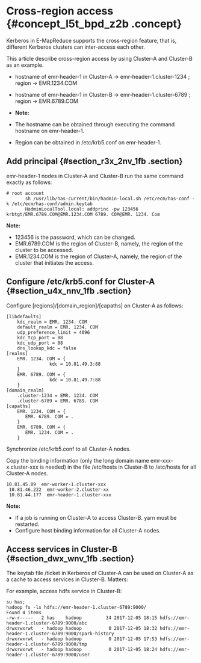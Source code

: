 # Cross-region access {#concept_l5t_bpd_z2b .concept}

Kerberos in E-MapReduce supports the cross-region feature, that is, different Kerberos clusters can inter-access each other.

This article describe cross-region access by using Cluster-A and Cluster-B as an example.

-   hostname of emr-header-1 in Cluster-A → emr-header-1.cluster-1234 ; region → EMR.1234.COM
-   hostname of emr-header-1 in Cluster-B → emr-header-1.cluster-6789 ; region → EMR.6789.COM
-   **Note:** 

-   The hostname can be obtained through executing the command hostname on emr-header-1.
-   Region can be obtained in /etc/krb5.conf on emr-header-1.

## Add principal {#section_r3x_2nv_1fb .section}

emr-header-1 nodes in Cluster-A and Cluster-B run the same command exactly as follows:

```
# root account
       sh /usr/lib/has-current/bin/hadmin-local.sh /etc/ecm/has-conf -k /etc/ecm/has-conf/admin.keytab
       HadminLocalTool.local: addprinc -pw 123456 krbtgt/EMR.6789.COM@EMR.1234.COM 6789. COM@EMR. 1234. Com
```

**Note:** 

-   123456 is the password, which can be changed.
-   EMR.6789.COM is the region of Cluster-B, namely, the region of the cluster to be accessed.
-   EMR.1234.COM is the region of Cluster-A, namely, the region of the cluster that initiates the access.

## Configure /etc/krb5.conf for Cluster-A {#section_u4x_nnv_1fb .section}

Configure \[regions\]/\[domain\_region\]/\[capaths\] on Cluster-A as follows:

```
[libdefaults]
    kdc_realm = EMR. 1234. COM
    default_realm = EMR. 1234. COM
    udp_preference_limit = 4096
    kdc_tcp_port = 88
    kdc_udp_port = 88
    dns_lookup_kdc = false
[realms]
    EMR. 1234. COM = {
                kdc = 10.81.49.3:88
    }
    EMR. 6789. COM = {
                kdc = 10.81.49.7:88
    }
[domain_realm]
    .cluster-1234 = EMR. 1234. COM
    .cluster-6789 = EMR. 6789. COM
[capaths]
    EMR. 1234. COM = {
       EMR. 6789. COM = .
    }
    EMR. 6789. COM = {
       EMR. 1234. COM = .
    }
```

Synchronize /etc/krb5.conf to all Cluster-A nodes.

Copy the binding information \(only the long domain name emr-xxx-x.cluster-xxx is needed\) in the file /etc/hosts in Cluster-B to /etc/hosts for all Cluster-A nodes.

```
10.81.45.89  emr-worker-1.cluster-xxx
 10.81.46.222  emr-worker-2.cluster-xx
 10.81.44.177  emr-header-1.cluster-xxx
```

**Note:** 

-   If a job is running on Cluster-A to access Cluster-B. yarn must be restarted.
-   Configure host binding information for all Cluster-A nodes.

## Access services in Cluster-B {#section_dwx_wnv_1fb .section}

The keytab file /ticket in Kerberos of Cluster-A can be used on Cluster-A as a cache to access services in Cluster-B. Matters:

For example, access hdfs service in Cluster-B:

```
su has;
hadoop fs -ls hdfs://emr-header-1.cluster-6789:9000/
Found 4 items
-rw-r-----   2 has    hadoop         34 2017-12-05 18:15 hdfs://emr-header-1.cluster-6789:9000/abc
drwxrwxrwt   - hadoop hadoop          0 2017-12-05 18:32 hdfs://emr-header-1.cluster-6789:9000/spark-history
drwxrwxrwt   - hadoop hadoop          0 2017-12-05 17:53 hdfs://emr-header-1.cluster-6789:9000/tmp
drwxrwxrwt   - hadoop hadoop          0 2017-12-05 18:24 hdfs://emr-header-1.cluster-6789:9000/user
```

